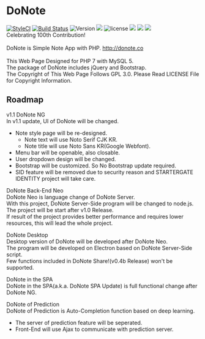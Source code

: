 DoNote
===============
[![StyleCI](https://styleci.io/repos/128193346/shield?branch=dev&style=flat)](https://styleci.io/repos/128193346)
[![Build Status](https://travis-ci.org/startergate/DoNote.svg?branch=dev)](https://travis-ci.org/startergate/DoNote)
![Version](https://img.shields.io/github/release-pre/startergate/DoNote.svg)
![](https://img.shields.io/github/release-date-pre/startergate/DoNote.svg)
![license](https://img.shields.io/github/license/startergate/DoNote.svg)
![](https://img.shields.io/github/repo-size/startergate/DoNote.svg)
![](https://img.shields.io/github/commit-activity/y/startergate/DoNote.svg)
![](https://img.shields.io/github/last-commit/startergate/DoNote.svg)
<br />
Celebrating 100th Contribution!<br />
<br />
DoNote is Simple Note App with PHP. <http://donote.co><br />
<br />
This Web Page Designed for PHP 7 with MySQL 5.
<br />
The package of DoNote includes jQuery and Bootstrap.
<br />
The Copyright of This Web Page Follows GPL 3.0. Please Read LICENSE File for Copyright Information.

Roadmap
---------------
v1.1 DoNote NG<br />
In v1.1 update, UI of DoNote will be changed.
* Note style page will be re-designed.
  * Note text will use Noto Serif CJK KR.
  * Note title will use Noto Sans KR(Google Webfont).
* Menu bar will be openable, also closable.
* User dropdown design will be changed.
* Bootstrap will be customized. So No Bootstrap update required.
* SID feature will be removed due to security reason and STARTERGATE IDENTITY project will take care.

DoNote Back-End Neo<br />
DoNote Neo is language change of DoNote Server.<br />
With this project, DoNote Server-Side program will be changed to node.js.<br />
The project will be start after v1.0 Release.<br />
If result of the project provides better performance and requires lower resources, this will lead the whole project.

DoNote Desktop<br />
Desktop version of DoNote will be developed after DoNote Neo.<br />
The program will be developed on Electron based on DoNote Server-Side script.<br />
Few functions included in DoNote Share!(v0.4b Release) won't be supported.<br />

DoNote in the SPA<br />
DoNote in the SPA(a.k.a. DoNote SPA Update) is full functional change after DoNote NG.<br />

DoNote of Prediction<br />
DoNote of Prediction is Auto-Completion function based on deep learning.<br />
* The server of prediction feature will be seperated.
* Front-End will use Ajax to communicate with prediction server.
